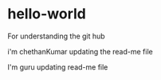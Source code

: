 # hello-world
For understanding the git hub

i'm chethanKumar updating the read-me file

I'm guru updating read-me file
